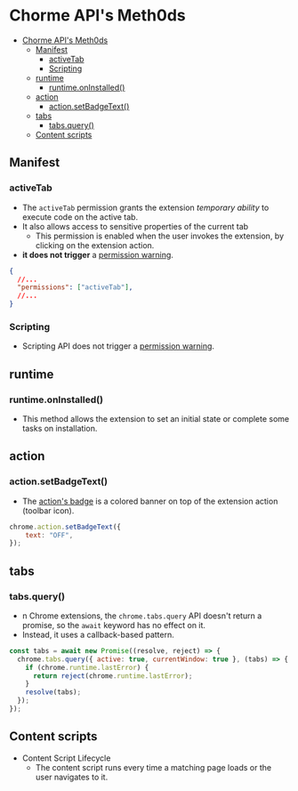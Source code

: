 # Chorme API's Meth0ds

- [Chorme API's Meth0ds](#chorme-apis-meth0ds)
  - [Manifest](#manifest)
    - [activeTab](#activetab)
    - [Scripting](#scripting)
  - [runtime](#runtime)
    - [runtime.onInstalled()](#runtimeoninstalled)
  - [action](#action)
    - [action.setBadgeText()](#actionsetbadgetext)
  - [tabs](#tabs)
    - [tabs.query()](#tabsquery)
  - [Content scripts](#content-scripts)


## Manifest

### activeTab

- The `activeTab` permission grants the extension *temporary ability* to execute code on the active tab.
- It also allows access to sensitive properties of the current tab
  - This permission is enabled when the user invokes the extension, by clicking on the extension action.
- **it does not trigger** a [permission warning](https://developer.chrome.com/docs/extensions/develop/concepts/permission-warnings#permissions_with_warnings).
```json
{
  //...
  "permissions": ["activeTab"],
  //...
}
```

### Scripting

- Scripting API does not trigger a [permission warning](https://developer.chrome.com/docs/extensions/develop/concepts/permission-warnings#permissions_with_warnings).
## runtime

### runtime.onInstalled()

- This method allows the extension to set an initial state or complete some tasks on installation. 


## action

### action.setBadgeText()

- The [action's badge](https://developer.chrome.com/docs/extensions/reference/api/action#badge) is a colored banner on top of the extension action (toolbar icon).


```js
chrome.action.setBadgeText({
    text: "OFF",
});
```

## tabs

### tabs.query()

- n Chrome extensions, the `chrome.tabs.query` API doesn't return a promise, so the `await` keyword has no effect on it.
- Instead, it uses a callback-based pattern.

```js
const tabs = await new Promise((resolve, reject) => {
  chrome.tabs.query({ active: true, currentWindow: true }, (tabs) => {
    if (chrome.runtime.lastError) {
      return reject(chrome.runtime.lastError);
    }
    resolve(tabs);
  });
});
```

## Content scripts

- Content Script Lifecycle
  - The content script runs every time a matching page loads or the user navigates to it.